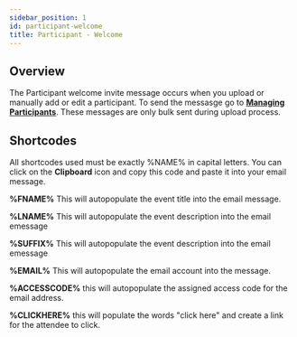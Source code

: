 ```yaml
---
sidebar_position: 1
id: participant-welcome
title: Participant - Welcome
---
```


## Overview

The Participant welcome invite message occurs when you upload or manually add or edit a participant. To send the messasge go to  **[Managing Participants](/tutorial-participants/managing-participants/overview)**.  These messages are only bulk sent during upload process.


## Shortcodes

All shortcodes used must be exactly %NAME% in capital letters.  You can click on the **Clipboard** icon and copy this code and paste it into your email message.

**%FNAME%**  This will autopopulate the event title into the email message.

**%LNAME%**  This will autopopulate the event description into the email emessage

**%SUFFIX%**  This will autopopulate the event description into the email emessage

**%EMAIL%**  This will autopopulate the email account into the message.

**%ACCESSCODE%** this will autopopulate the assigned access code for the email address.

**%CLICKHERE%** this will populate the words "click here" and create a link for the attendee to click.